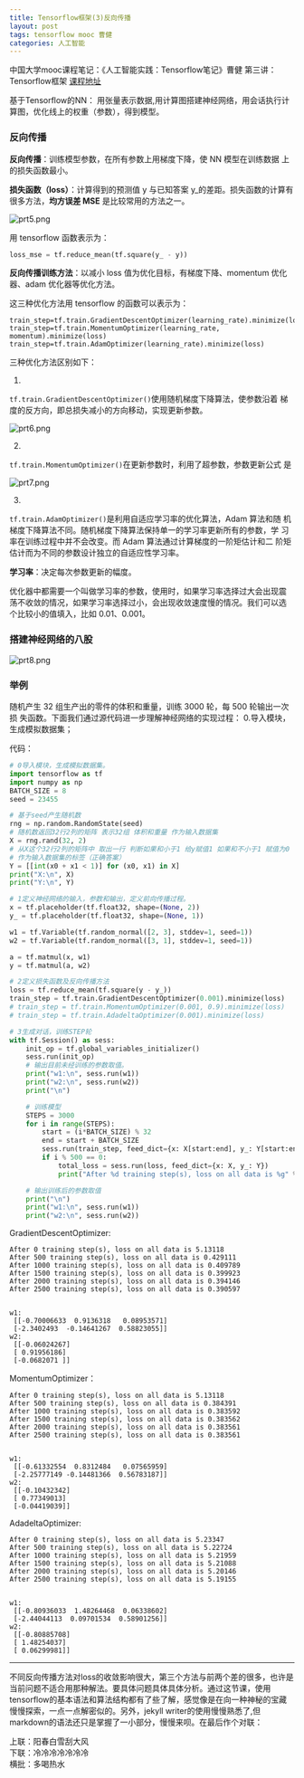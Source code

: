 ```yaml
---
title: Tensorflow框架(3)反向传播
layout: post
tags: tensorflow mooc 曹健
categories: 人工智能
---
```

中国大学mooc课程笔记：《人工智能实践：Tensorflow笔记》曹健 第三讲：Tensorflow框架 
[<u>课程地址</u>](https://www.icourse163.org/learn/PKU-1002536002?tid=1003797005#/learn/announce)

基于Tensorflow的NN： 用张量表示数据,用计算图搭建神经网络，用会话执行计算图，优化线上的权重（参数），得到模型。

### 反向传播

<b>反向传播</b>：训练模型参数，在所有参数上用梯度下降，使 NN 模型在训练数据
上的损失函数最小。 

<b>损失函数（loss）</b>：计算得到的预测值 y 与已知答案 y_的差距。损失函数的计算有很多方法，<b>均方误差 MSE</b> 是比较常用的方法之一。 

![prt5.png](https://i.loli.net/2019/02/15/5c660e8498571.png)

用 tensorflow 函数表示为： 

```python
loss_mse = tf.reduce_mean(tf.square(y_ - y)) 
```

<b>反向传播训练方法</b>：以减小 loss 值为优化目标，有梯度下降、momentum 优化
器、adam 优化器等优化方法。

这三种优化方法用 tensorflow 的函数可以表示为： 

```
train_step=tf.train.GradientDescentOptimizer(learning_rate).minimize(loss) 
train_step=tf.train.MomentumOptimizer(learning_rate, momentum).minimize(loss) 
train_step=tf.train.AdamOptimizer(learning_rate).minimize(loss) 
```

三种优化方法区别如下：

1. 
`tf.train.GradientDescentOptimizer()`使用随机梯度下降算法，使参数沿着
梯度的反方向，即总损失减小的方向移动，实现更新参数。

![prt6.png](https://i.loli.net/2019/02/15/5c660f77012e3.png)

2.
`tf.train.MomentumOptimizer()`在更新参数时，利用了超参数，参数更新公式
是

![prt7.png](https://i.loli.net/2019/02/15/5c660fd53116a.png)

3.
`tf.train.AdamOptimizer()`是利用自适应学习率的优化算法，Adam 算法和随
机梯度下降算法不同。随机梯度下降算法保持单一的学习率更新所有的参数，学
习率在训练过程中并不会改变。而 Adam 算法通过计算梯度的一阶矩估计和二
阶矩估计而为不同的参数设计独立的自适应性学习率。 

<b>学习率</b>：决定每次参数更新的幅度。

优化器中都需要一个叫做学习率的参数，使用时，如果学习率选择过大会出现震
荡不收敛的情况，如果学习率选择过小，会出现收敛速度慢的情况。我们可以选
个比较小的值填入，比如 0.01、0.001。 

### 搭建神经网络的八股

![prt8.png](https://i.loli.net/2019/02/15/5c66107d4eedc.png)

### 举例

随机产生 32 组生产出的零件的体积和重量，训练 3000 轮，每 500 轮输出一次损
失函数。下面我们通过源代码进一步理解神经网络的实现过程： 
0.导入模块，生成模拟数据集； 

代码：

```python
# 0导入模块，生成模拟数据集。
import tensorflow as tf
import numpy as np
BATCH_SIZE = 8
seed = 23455

# 基于seed产生随机数
rng = np.random.RandomState(seed)
# 随机数返回32行2列的矩阵 表示32组 体积和重量 作为输入数据集
X = rng.rand(32, 2)
# 从X这个32行2列的矩阵中 取出一行 判断如果和小于1 给y赋值1 如果和不小于1 赋值为0
# 作为输入数据集的标签（正确答案）
Y = [[int(x0 + x1 < 1)] for (x0, x1) in X]
print("X:\n", X)
print("Y:\n", Y)

# 1定义神经网络的输入，参数和输出，定义前向传播过程。
x = tf.placeholder(tf.float32, shape=(None, 2))
y_ = tf.placeholder(tf.float32, shape=(None, 1))

w1 = tf.Variable(tf.random_normal([2, 3], stddev=1, seed=1))
w2 = tf.Variable(tf.random_normal([3, 1], stddev=1, seed=1))

a = tf.matmul(x, w1)
y = tf.matmul(a, w2)

# 2定义损失函数及反向传播方法
loss = tf.reduce_mean(tf.square(y - y_))
train_step = tf.train.GradientDescentOptimizer(0.001).minimize(loss)
# train_step = tf.train.MomentumOptimizer(0.001, 0.9).minimize(loss)
# train_step = tf.train.AdadeltaOptimizer(0.001).minimize(loss)

# 3生成对话，训练STEP轮
with tf.Session() as sess:
    init_op = tf.global_variables_initializer()
    sess.run(init_op)
    # 输出目前未经训练的参数取值。
    print("w1:\n", sess.run(w1))
    print("w2:\n", sess.run(w2))
    print("\n")

    # 训练模型
    STEPS = 3000
    for i in range(STEPS):
        start = (i*BATCH_SIZE) % 32
        end = start + BATCH_SIZE
        sess.run(train_step, feed_dict={x: X[start:end], y_: Y[start:end]})
        if i % 500 == 0:
            total_loss = sess.run(loss, feed_dict={x: X, y_: Y})
            print("After %d training step(s), loss on all data is %g" % (i, total_loss))

    # 输出训练后的参数取值
    print("\n")
    print("w1:\n", sess.run(w1))
    print("w2:\n", sess.run(w2))
```

GradientDescentOptimizer:

```
After 0 training step(s), loss on all data is 5.13118
After 500 training step(s), loss on all data is 0.429111
After 1000 training step(s), loss on all data is 0.409789
After 1500 training step(s), loss on all data is 0.399923
After 2000 training step(s), loss on all data is 0.394146
After 2500 training step(s), loss on all data is 0.390597


w1:
 [[-0.70006633  0.9136318   0.08953571]
 [-2.3402493  -0.14641267  0.58823055]]
w2:
 [[-0.06024267]
 [ 0.91956186]
 [-0.0682071 ]]
```

MomentumOptimizer：

```
After 0 training step(s), loss on all data is 5.13118
After 500 training step(s), loss on all data is 0.384391
After 1000 training step(s), loss on all data is 0.383592
After 1500 training step(s), loss on all data is 0.383562
After 2000 training step(s), loss on all data is 0.383561
After 2500 training step(s), loss on all data is 0.383561


w1:
 [[-0.61332554  0.8312484   0.07565959]
 [-2.25777149 -0.14481366  0.56783187]]
w2:
 [[-0.10432342]
 [ 0.77349013]
 [-0.04419039]]

```

AdadeltaOptimizer:

```
After 0 training step(s), loss on all data is 5.23347
After 500 training step(s), loss on all data is 5.22724
After 1000 training step(s), loss on all data is 5.21959
After 1500 training step(s), loss on all data is 5.21088
After 2000 training step(s), loss on all data is 5.20146
After 2500 training step(s), loss on all data is 5.19155


w1:
 [[-0.80936033  1.48264468  0.06338602]
 [-2.44044113  0.09701534  0.58901256]]
w2:
 [[-0.80885708]
 [ 1.48254037]
 [ 0.06299981]]
```

--------
不同反向传播方法对loss的收敛影响很大，第三个方法与前两个差的很多，也许是当前问题不适合用那种解法。要具体问题具体具体分析。通过这节课，使用tensorflow的基本语法和算法结构都有了些了解，感觉像是在向一种神秘的宝藏慢慢探索，一点一点解密似的。另外，jekyll writer的使用慢慢熟悉了,但markdown的语法还只是掌握了一小部分，慢慢来呗。在最后作个对联：

上联：阳春白雪刮大风<br>
下联：冷冷冷冷冷冷冷<br>
横批：多喝热水